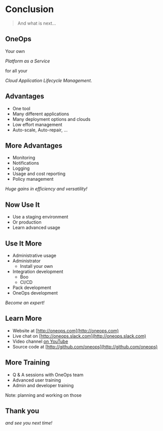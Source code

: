 # Conclusion

> And what is next...


## OneOps

Your own

<em class="yellow">Platform as a Service</em> 

for all your

<em class="yellow">Cloud Application Lifecycle Management</em>.


## Advantages

- One tool
- Many different applications
- Many deployment options and clouds
- Low effort management
- Auto-scale, Auto-repair, ...


## More Advantages

- Monitoring
- Notifications
- Logging
- Usage and cost reporting
- Policy management

<em class="yellow">Huge gains in efficiency and versatility!</em>


## Now Use It

- Use a staging environment
- Or production
- Learn advanced usage


## Use It More

- Administrative usage
- Administrator
  - Install your own
- Integration development
  - Boo
  - CI/CD
- Pack development
- OneOps development 

<em class="yellow">Become an expert!</em>


## Learn More

- Website at [http://oneops.com](http://oneops.com)
- Live chat on [http://oneops.slack.com](http://oneops.slack.com)
- Video channel [on YouTube](https://www.youtube.com/channel/UCajgVCGqZ2M9RhULR8Q5Iww)
- Source code at [http://github.com/oneops](http://github.com/oneops)


## More Training

- Q & A sessions with OneOps team
- Advanced user training
- Admin and developer training

Note: 
planning and working on those


## Thank you

<em class="yellow">and see you next time!</em>
